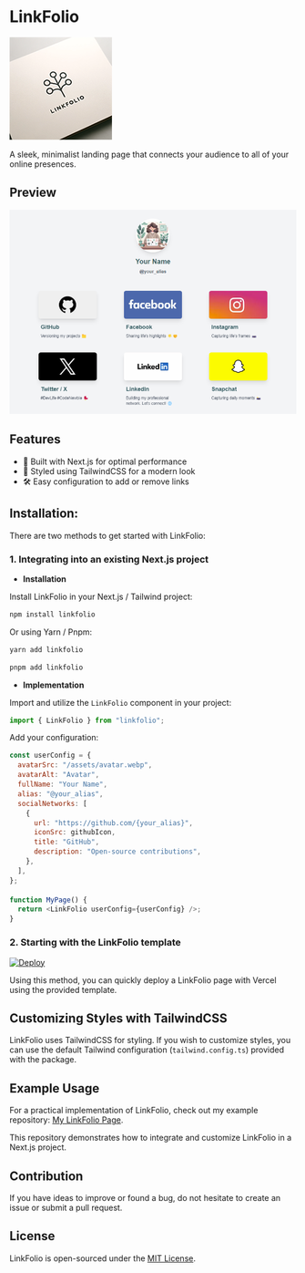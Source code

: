 # LinkFolio

![LinkFolio](https://github.com/heristop/linkfolio/blob/main/docs/linkfolio.png?raw=true)

A sleek, minimalist landing page that connects your audience to all of your online presences.

## Preview

![Preview](https://github.com/heristop/linkfolio/blob/main/docs/preview.png?raw=true)

## Features

- 🚀 Built with Next.js for optimal performance
- 💅 Styled using TailwindCSS for a modern look
- 🛠️ Easy configuration to add or remove links

## Installation:

There are two methods to get started with LinkFolio:

### 1. Integrating into an existing Next.js project

- **Installation**

Install LinkFolio in your Next.js / Tailwind project:

```bash
npm install linkfolio
```

Or using Yarn / Pnpm:

```bash
yarn add linkfolio
```

```bash
pnpm add linkfolio
```

- **Implementation**

Import and utilize the `LinkFolio` component in your project:

```javascript
import { LinkFolio } from "linkfolio";
```

Add your configuration:

```javascript
const userConfig = {
  avatarSrc: "/assets/avatar.webp",
  avatarAlt: "Avatar",
  fullName: "Your Name",
  alias: "@your_alias",
  socialNetworks: [
    {
      url: "https://github.com/{your_alias}",
      iconSrc: githubIcon,
      title: "GitHub",
      description: "Open-source contributions",
    },
  ],
};

function MyPage() {
  return <LinkFolio userConfig={userConfig} />;
}
```

### 2. Starting with the LinkFolio template

[![Deploy](https://vercel.com/button)](https://vercel.com/new/clone?repository-url=https%3A%2F%2Fgithub.com%2Fheristop%2Flinkfolio&&install-command=npm%20install%20%20--legacy-peer-deps)

Using this method, you can quickly deploy a LinkFolio page with Vercel using the provided template.

## Customizing Styles with TailwindCSS

LinkFolio uses TailwindCSS for styling. If you wish to customize styles, you can use the default Tailwind configuration (`tailwind.config.ts`) provided with the package.

## Example Usage

For a practical implementation of LinkFolio, check out my example repository: [My LinkFolio Page](https://github.com/heristop/my-linkfolio).

This repository demonstrates how to integrate and customize LinkFolio in a Next.js project.

## Contribution

If you have ideas to improve or found a bug, do not hesitate to create an issue or submit a pull request.

## License

LinkFolio is open-sourced under the [MIT License](LICENSE).
